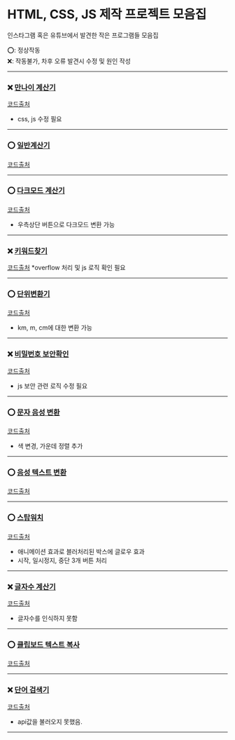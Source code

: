# HTML, CSS, JS 제작 프로젝트 모음집
인스타그램 혹은 유튜브에서 발견한 작은 프로그램들 모음집

⭕: 정상작동 <br>
❌: 작동불가, 차후 오류 발견시 수정 및 원인 작성

---


### ❌ [만나이 계산기](https://github.com/hj9118/js-project.zip/tree/main/ageCalculator)
[코드출처](https://www.instagram.com/p/Chuic8gje_T/?utm_source=ig_web_copy_link)
* css, js 수정 필요

---
### ⭕ [일반계산기](https://github.com/hj9118/js-project.zip/tree/main/calculator)
[코드출처](https://www.youtube.com/watch?v=iJ9fGOB19ZY)

---
### ⭕ [다크모드 계산기](https://github.com/hj9118/js-project.zip/tree/main/calculator2)
[코드출처](https://youtu.be/t6jxqGQduWk>)
* 우측상단 버튼으로 다크모드 변환 가능

---
### ❌ [키워드찾기](https://github.com/hj9118/js-project.zip/tree/main/highlightText)
[코드출처](https://www.instagram.com/p/Ch2WC-qjZ2-/?utm_source=ig_web_copy_link)
*overflow 처리 및 js 로직 확인 필요

---
### ⭕ [단위변환기](https://github.com/hj9118/js-project.zip/tree/main/lengthConversion)
[코드출처](https://www.instagram.com/p/Chxu3dWjgs2/?utm_source=ig_web_copy_link)
* km, m, cm에 대한 변환 가능

---
### ❌ [비밀번호 보안확인](https://github.com/hj9118/js-project.zip/tree/main/passwordCheck)
[코드출처](https://www.instagram.com/p/CfuRb78hpJu/?utm_source=ig_web_copy_link)
* js 보안 관련 로직 수정 필요

---
### ⭕ [문자 음성 변환](https://github.com/hj9118/js-project.zip/tree/main/speechConvert)
[코드출처](https://www.instagram.com/p/ChqAir7hdbl/?utm_source=ig_web_copy_link)
* 색 변경, 가운데 정렬 추가 

---
### ⭕ [음성 텍스트 변환](https://github.com/hj9118/js-project.zip/tree/main/speechTotext)
[코드출처](https://www.instagram.com/p/ChziBNJj3xs/?utm_source=ig_web_copy_link)

---
### ⭕ [스탑워치](https://github.com/hj9118/js-project.zip/tree/main/stopwatch)
[코드출처](https://www.instagram.com/p/Ch3wBqyDvZw/?utm_source=ig_web_copy_link)
* 애니메이션 효과로 블러처리된 박스에 글로우 효과
* 시작, 일시정지, 중단 3개 버튼 처리

---
### ❌ [글자수 계산기](https://github.com/hj9118/js-project.zip/tree/main/wordCounter)
[코드출처](https://www.instagram.com/p/ChwHWWjDgza/?utm_source=ig_web_copy_link)
* 글자수를 인식하지 못함 

---

### ⭕ [클립보드 텍스트 복사](https://github.com/hj9118/js-project.zip/tree/main/copyClipboard)
[코드출처](https://www.instagram.com/p/CiSD0UzLWi9/?utm_source=ig_web_copy_link)


---

### ❌ [단어 검색기](https://github.com/hj9118/js-project.zip/tree/main/dictionaryApp)
[코드출처](https://www.instagram.com/p/CiH-ES7LsCI/?utm_source=ig_web_copy_link)
* api값을 불러오지 못했음.

---